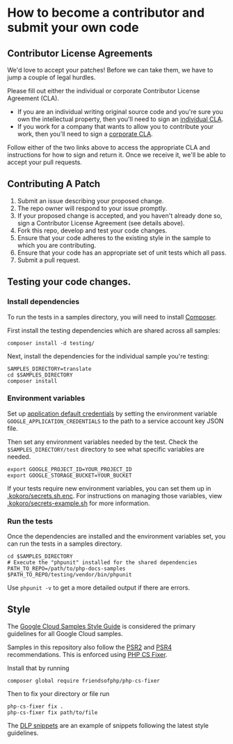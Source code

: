 # How to become a contributor and submit your own code

## Contributor License Agreements

We'd love to accept your patches! Before we can take them, we
have to jump a couple of legal hurdles.

Please fill out either the individual or corporate Contributor License Agreement
(CLA).

  * If you are an individual writing original source code and you're sure you
    own the intellectual property, then you'll need to sign an
    [individual CLA](https://developers.google.com/open-source/cla/individual).
  * If you work for a company that wants to allow you to contribute your work,
    then you'll need to sign a
    [corporate CLA](https://developers.google.com/open-source/cla/corporate).

Follow either of the two links above to access the appropriate CLA and
instructions for how to sign and return it. Once we receive it, we'll be able to
accept your pull requests.

## Contributing A Patch

1. Submit an issue describing your proposed change.
1. The repo owner will respond to your issue promptly.
1. If your proposed change is accepted, and you haven't already done so, sign a
   Contributor License Agreement (see details above).
1. Fork this repo, develop and test your code changes.
1. Ensure that your code adheres to the existing style in the sample to which
   you are contributing.
1. Ensure that your code has an appropriate set of unit tests which all pass.
1. Submit a pull request.

## Testing your code changes.

### Install dependencies

To run the tests in a samples directory, you will need to install
[Composer](http://getcomposer.org/doc/00-intro.md).

First install the testing dependencies which are shared across all samples:

```
composer install -d testing/
```

Next, install the dependencies for the individual sample you're testing:

```
SAMPLES_DIRECTORY=translate
cd $SAMPLES_DIRECTORY
composer install
```

### Environment variables
Set up [application default credentials](https://cloud.google.com/docs/authentication/getting-started)
by setting the environment variable `GOOGLE_APPLICATION_CREDENTIALS` to the path to a service
account key JSON file.

Then set any environment variables needed by the test. Check the
`$SAMPLES_DIRECTORY/test` directory to see what specific variables are needed.
```
export GOOGLE_PROJECT_ID=YOUR_PROJECT_ID
export GOOGLE_STORAGE_BUCKET=YOUR_BUCKET
```

If your tests require new environment variables, you can set them up in
[.kokoro/secrets.sh.enc](.kokoro/secrets.sh.enc). For instructions on managing those variables,
view [.kokoro/secrets-example.sh](.kokoro/secrets-example.sh) for more information.

### Run the tests

Once the dependencies are installed and the environment variables set, you can run the
tests in a samples directory.
```
cd $SAMPLES_DIRECTORY
# Execute the "phpunit" installed for the shared dependencies
PATH_TO_REPO=/path/to/php-docs-samples
$PATH_TO_REPO/testing/vendor/bin/phpunit
```

Use `phpunit -v` to get a more detailed output if there are errors.

## Style

The [Google Cloud Samples Style Guide][style-guide] is considered the primary
guidelines for all Google Cloud samples. 

[style-guide]: https://googlecloudplatform.github.io/samples-style-guide/

Samples in this repository also follow the [PSR2][psr2] and [PSR4][psr4]
recommendations. This is enforced using [PHP CS Fixer][php-cs-fixer].

Install that by running

```
composer global require friendsofphp/php-cs-fixer
```

Then to fix your directory or file run 

```
php-cs-fixer fix .
php-cs-fixer fix path/to/file
```

The [DLP snippets](https://github.com/GoogleCloudPlatform/php-docs-samples/tree/master/dlp) are an example of snippets following the latest style guidelines.

[psr2]: http://www.php-fig.org/psr/psr-2/
[psr4]: http://www.php-fig.org/psr/psr-4/
[php-cs-fixer]: https://github.com/FriendsOfPHP/PHP-CS-Fixer
